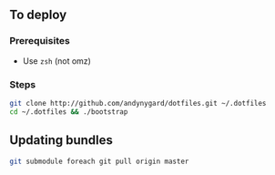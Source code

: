 ## To deploy

### Prerequisites

- Use `zsh` (not omz)

### Steps

```bash
git clone http://github.com/andynygard/dotfiles.git ~/.dotfiles
cd ~/.dotfiles && ./bootstrap
```

## Updating bundles

```bash
git submodule foreach git pull origin master
```
